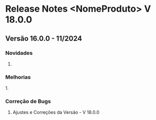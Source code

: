 # Release Notes \<NomeProduto> V 18.0.0

## **Versão 16.0.0 - 11/2024**

### **Novidades**

1.

### Melhorias&#x20;

1\.

### Correção de Bugs

1. Ajustes e Correções da Versão - V 18.0.0
